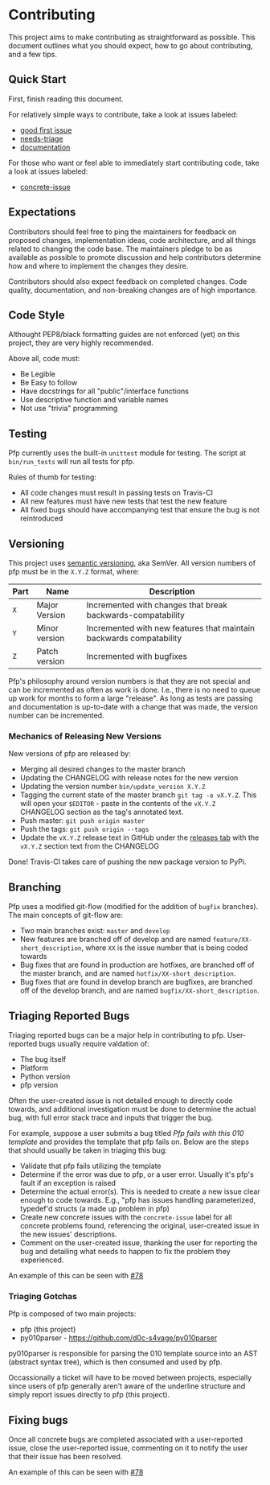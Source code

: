 # Contributing

This project aims to make contributing as straightforward as possible. This
document outlines what you should expect, how to go about contributing, and 
a few tips.

## Quick Start

First, finish reading this document.

For relatively simple ways to contribute, take a look at issues labeled:

* [good first issue](https://github.com/d0c-s4vage/pfp/labels/good%20first%20issue)
* [needs-triage](https://github.com/d0c-s4vage/pfp/labels/needs-triage)
* [documentation](https://github.com/d0c-s4vage/pfp/labels/documentation)

For those who want or feel able to immediately start contributing code,
take a look at issues labeled:

* [concrete-issue](https://github.com/d0c-s4vage/pfp/labels/concrete-issue)

## Expectations

Contributors should feel free to ping the maintainers for feedback on proposed changes,
implementation ideas, code architecture, and all things related to changing the
code base. The maintainers pledge to be as available as possible to promote
discussion and help contributors determine how and where to implement the
changes they desire.

Contributors should also expect feedback on completed changes. Code quality,
documentation, and non-breaking changes are of high importance.

## Code Style

Althought PEP8/black formatting guides are not enforced (yet) on this project,
they are very highly recommended.

Above all, code must:

* Be Legible
* Be Easy to follow
* Have docstrings for all "public"/interface functions
* Use descriptive function and variable names
* Not use "trivia" programming

## Testing

Pfp currently uses the built-in `unittest` module for testing. The script
at `bin/run_tests` will run all tests for pfp.

Rules of thumb for testing:

* All code changes must result in passing tests on Travis-CI
* All new features must have new tests that test the new feature
* All fixed bugs should have accompanying test that ensure the bug is not
  reintroduced

## Versioning

This project uses [semantic versioning](https://semver.org/), aka SemVer. All
version numbers of pfp must be in the `X.Y.Z` format, where:

| Part | Name          | Description                                                         |
|------|---------------|---------------------------------------------------------------------|
| `X`  | Major Version | Incremented with changes that break backwards-compatability         |
| `Y`  | Minor version | Incremented with new features that maintain backwards compatability |
| `Z`  | Patch version | Incremented with bugfixes                                           |

Pfp's philosophy around version numbers is that they are not special and
can be incremented as often as work is done. I.e., there is no need to queue
up work for months to form a large "release". As long as tests are passing
and documentation is up-to-date with a change that was made, the version number
can be incremented.

### Mechanics of Releasing New Versions

New versions of pfp are released by:

* Merging all desired changes to the master branch
* Updating the CHANGELOG with release notes for the new version
* Updating the version number `bin/update_version X.Y.Z`
* Tagging the current state of the master branch `git tag -a vX.Y.Z`. This will
  open your `$EDITOR` - paste in the contents of the `vX.Y.Z` CHANGELOG section
  as the tag's annotated text.
* Push master: `git push origin master`
* Push the tags: `git push origin --tags`
* Update the `vX.Y.Z` release text in GitHub under the
  [releases tab](https://github.com/d0c-s4vage/pfp/releases) with the
  `vX.Y.Z` section text from the CHANGELOG

Done! Travis-CI takes care of pushing the new package version to PyPi.

## Branching

Pfp uses a modified git-flow (modified for the addition of `bugfix`
branches). The main concepts of git-flow are:

* Two main branches exist: `master` and `develop`
* New features are branched off of develop and are named `feature/XX-short_description`,
  where `XX` is the issue number that is being coded towards
* Bug fixes that are found in production are hotfixes, are branched off of the
  master branch, and are named `hotfix/XX-short_description`.
* Bug fixes that are found in develop branch are bugfixes, are branched off of
  the develop branch, and are named `bugfix/XX-short_description`.

## Triaging Reported Bugs

Triaging reported bugs can be a major help in contributing to pfp. User-
reported bugs usually require valdation of:

* The bug itself
* Platform
* Python version
* pfp version

Often the user-created issue is not detailed enough to directly code towards,
and additional investigation must be done to determine the actual bug, with full
error stack trace and inputs that trigger the bug.

For example, suppose a user submits a bug titled *Pfp fails with this
010 template* and provides the template that pfp fails on. Below are the steps that
should usually be taken in triaging this bug:

* Validate that pfp fails utilizing the template 
* Determine if the error was due to pfp, or a user error. Usually it's
  pfp's fault if an exception is raised
* Determine the actual error(s). This is needed to create a new issue clear enough
  to code towards. E.g., "pfp has issues handling parameterized, typedef'd
  structs (a made up problem in pfp)
* Create new concrete issues with the `concrete-issue` label for all concrete
  problems found, referencing the original, user-created issue in the new
  issues' descriptions.
* Comment on the user-created issue, thanking the user for reporting the bug and
  detailing what needs to happen to fix the problem they experienced.

An example of this can be seen with [#78](https://github.com/d0c-s4vage/pfp/issues/78)

### Triaging Gotchas

Pfp is composed of two main projects:

* pfp (this project)
* py010parser - https://github.com/d0c-s4vage/py010parser

py010parser is responsible for parsing the 010 template source into an AST
(abstract syntax tree), which is then consumed and used by pfp.

Occassionally a ticket will have to be moved between projects, especially since
users of pfp generally aren't aware of the underline structure and simply
report issues directly to pfp (this project).

## Fixing bugs

Once all concrete bugs are completed associated with a user-reported issue,
close the user-reported issue, commenting on it to notify the user that their
issue has been resolved.

An example of this can be seen with [#78](https://github.com/d0c-s4vage/pfp/issues/78)
